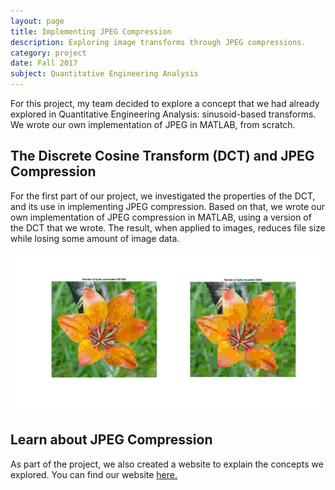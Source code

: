 ```yaml
---
layout: page
title: Implementing JPEG Compression
description: Exploring image transforms through JPEG compressions.
category: project
date: Fall 2017
subject: Quantitative Engineering Analysis
---
```


For this project, my team decided to explore a concept that we had already explored in Quantitative Engineering Analysis: sinusoid-based transforms. We wrote our own implementation of JPEG in MATLAB, from scratch.

## The Discrete Cosine Transform (DCT) and JPEG Compression

For the first part of our project, we investigated the properties of the DCT, and its use in implementing JPEG compression. Based on that, we wrote our own implementation of JPEG compression in MATLAB, using a version of the DCT that we wrote. The result, when applied to images, reduces file size while losing some amount of image data.

<div class = "row uniform">
  <div class = "12u">
    <span class = "image fit">
      <img src="images/CompressionSizeQuality10.png">
    </span>
  </div>
</div>

## Learn about JPEG Compression

As part of the project, we also created a website to explain the concepts we explored. You can find our website [here.](https://mpbrucker.github.io/fourier_images/)
